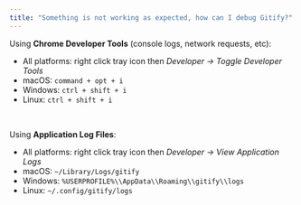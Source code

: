 ```yaml
---
title: "Something is not working as expected, how can I debug Gitify?"
---
```

Using **Chrome Developer Tools** (console logs, network requests, etc):
- All platforms: right click tray icon then _Developer → Toggle Developer Tools_
- macOS: `command + opt + i`
- Windows: `ctrl + shift + i`
- Linux: `ctrl + shift + i`

<br />

Using **Application Log Files**:
- All platforms: right click tray icon then _Developer → View Application Logs_
- macOS: `~/Library/Logs/gitify`
- Windows: `%USERPROFILE%\\AppData\\Roaming\\gitify\\logs`
- Linux: `~/.config/gitify/logs`